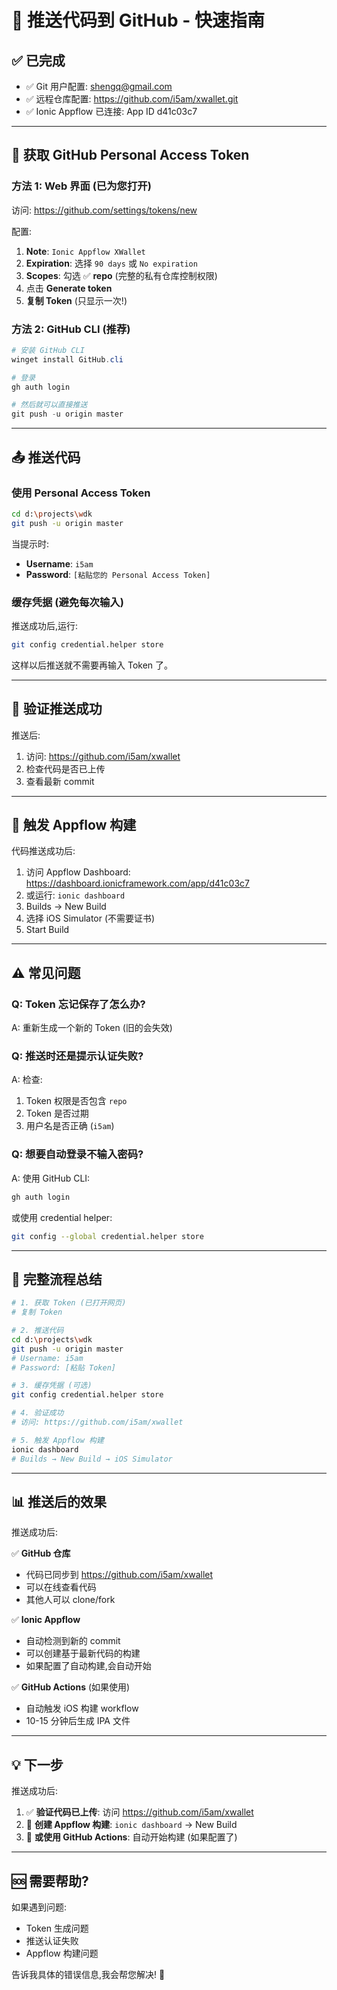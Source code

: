 # 🚀 推送代码到 GitHub - 快速指南

## ✅ 已完成

- ✅ Git 用户配置: shengq@gmail.com
- ✅ 远程仓库配置: https://github.com/i5am/xwallet.git
- ✅ Ionic Appflow 已连接: App ID d41c03c7

---

## 🔐 获取 GitHub Personal Access Token

### 方法 1: Web 界面 (已为您打开)

访问: https://github.com/settings/tokens/new

配置:
1. **Note**: `Ionic Appflow XWallet`
2. **Expiration**: 选择 `90 days` 或 `No expiration`
3. **Scopes**: 勾选 ✅ **repo** (完整的私有仓库控制权限)
4. 点击 **Generate token**
5. **复制 Token** (只显示一次!)

### 方法 2: GitHub CLI (推荐)

```powershell
# 安装 GitHub CLI
winget install GitHub.cli

# 登录
gh auth login

# 然后就可以直接推送
git push -u origin master
```

---

## 📤 推送代码

### 使用 Personal Access Token

```bash
cd d:\projects\wdk
git push -u origin master
```

当提示时:
- **Username**: `i5am`
- **Password**: `[粘贴您的 Personal Access Token]`

### 缓存凭据 (避免每次输入)

推送成功后,运行:

```bash
git config credential.helper store
```

这样以后推送就不需要再输入 Token 了。

---

## 🔄 验证推送成功

推送后:

1. 访问: https://github.com/i5am/xwallet
2. 检查代码是否已上传
3. 查看最新 commit

---

## 📱 触发 Appflow 构建

代码推送成功后:

1. 访问 Appflow Dashboard: https://dashboard.ionicframework.com/app/d41c03c7
2. 或运行: `ionic dashboard`
3. Builds → New Build
4. 选择 iOS Simulator (不需要证书)
5. Start Build

---

## ⚠️ 常见问题

### Q: Token 忘记保存了怎么办?

A: 重新生成一个新的 Token (旧的会失效)

### Q: 推送时还是提示认证失败?

A: 检查:
1. Token 权限是否包含 `repo`
2. Token 是否过期
3. 用户名是否正确 (`i5am`)

### Q: 想要自动登录不输入密码?

A: 使用 GitHub CLI:
```bash
gh auth login
```
或使用 credential helper:
```bash
git config --global credential.helper store
```

---

## 🎯 完整流程总结

```bash
# 1. 获取 Token (已打开网页)
# 复制 Token

# 2. 推送代码
cd d:\projects\wdk
git push -u origin master
# Username: i5am
# Password: [粘贴 Token]

# 3. 缓存凭据 (可选)
git config credential.helper store

# 4. 验证成功
# 访问: https://github.com/i5am/xwallet

# 5. 触发 Appflow 构建
ionic dashboard
# Builds → New Build → iOS Simulator
```

---

## 📊 推送后的效果

推送成功后:

✅ **GitHub 仓库**
- 代码已同步到 https://github.com/i5am/xwallet
- 可以在线查看代码
- 其他人可以 clone/fork

✅ **Ionic Appflow**
- 自动检测到新的 commit
- 可以创建基于最新代码的构建
- 如果配置了自动构建,会自动开始

✅ **GitHub Actions** (如果使用)
- 自动触发 iOS 构建 workflow
- 10-15 分钟后生成 IPA 文件

---

## 💡 下一步

推送成功后:

1. ✅ **验证代码已上传**: 访问 https://github.com/i5am/xwallet
2. 🚀 **创建 Appflow 构建**: `ionic dashboard` → New Build
3. 📱 **或使用 GitHub Actions**: 自动开始构建 (如果配置了)

---

## 🆘 需要帮助?

如果遇到问题:

- Token 生成问题
- 推送认证失败
- Appflow 构建问题

告诉我具体的错误信息,我会帮您解决! 🚀
